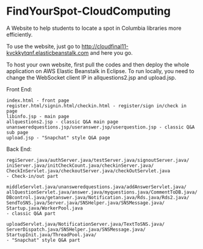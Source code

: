 # FindYourSpot-CloudComputing

A Website to help students to locate a spot in Columbia libraries more efficiently.

To use the website, just go to http://cloudfinal11-kvckkytqnf.elasticbeanstalk.com and here you go.

To host your own website, first pull the codes and then deploy the whole application on AWS Elastic Beanstalk in Eclipse. 
To run locally, you need to change the WebSocket client IP in allquestions2.jsp and upload.jsp.

Front End: 

    index.html - front page
    register.html/signin.html/checkin.html - register/sign in/check in page
    libinfo.jsp - main page
    allquestions2.jsp - classic Q&A main page
    unansweredquestions.jsp/useranswer.jsp/userquestion.jsp - classic Q&A sub page
    upload.jsp - "Snapchat" style Q&A page
    
Back End:

    regiServer.java/authServer.java/testServer.java/signoutServer.java/
    iniServer.java/initCheckCount.java/checkinServer.java/
    CheckInServlet.java/checkoutServer.java/checkOutServlet.java          - Check-in/out part
    
    middleServlet.java/unansweredquestions.java/addAnswerServlet.java/
    allQuestionServlet.java/answer.java/myquestions.java/CommentToDB.java/
    DBcontrol.java/getanswer.java/Notification.java/Rds.java/Rds2.java/
    SendToSNS.java/Server.java/SNSHelper.java/SNSMessage.java/
    Startup.java/WorkerPool.java                                          - classic Q&A part 
    
    uploadServlet.java/NotificationServer.java/TextToSNS.java/
    ServerDispatch.java/SNSHelper.java/SNSMessage.java/
    StartupInit.java/ThreadPool.java/                                     - "Snapchat" style Q&A part
